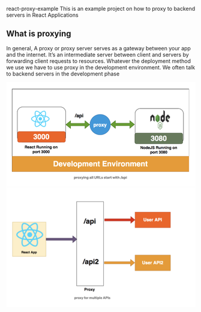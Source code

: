 react-proxy-example
This is an example project on how to proxy to backend servers in React Applications

## What is proxying

In general, A proxy or proxy server serves as a gateway between your app and the internet.
It’s an intermediate server between client and servers by forwarding client requests to resources.
Whatever the deployment method we use we have to use proxy in the development environment.
We often talk to backend servers in the development phase

![Happy Christmas](1.png)
![Happy Christmas](2.png)
